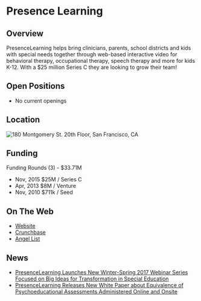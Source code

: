 # Presence Learning
## Overview
PresenceLearning helps bring clinicians, parents, school districts and kids with special needs together through web-based interactive video for behavioral therapy, occupational therapy, speech therapy and more for kids K-12. With a $25 million Series C they are looking to grow their team!

## Open Positions
+ No current openings

## Location
![180 Montgomery St. 20th Floor, San Francisco, CA](https://maps.googleapis.com/maps/api/staticmap?center=180+Montgomery+St.+20th+Floor,+San+Francisco,+CA&zoom=13&scale=false&size=600x300&maptype=roadmap&format=png&visual_refresh=true&markers=size:mid%7Ccolor:0xff0000%7Clabel:%7C180+Montgomery+St,+San+Francisco,+CA)  

## Funding
Funding Rounds (3) - $33.71M
+ Nov, 2015	$25M / Series C
+ Apr, 2013	$8M / Venture
+ Nov, 2010	$711k / Seed

## On The Web
+ [Website](http://www.presencelearning.com/)
+ [Crunchbase](https://www.crunchbase.com/organization/presencelearning#/entity)
+ [Angel List](https://angel.co/presencelearning-2)

## News
+ [PresenceLearning Launches New Winter-Spring 2017 Webinar Series Focused on Big Ideas for Transformation in Special Education](http://www.prweb.com/releases/2017/01/prweb13960677.htm)
+ [PresenceLearning Releases New White Paper about Equivalence of Psychoeducational Assessments Administered Online and Onsite](http://www.prweb.com/releases/2016/11/prweb13869895.htm)
